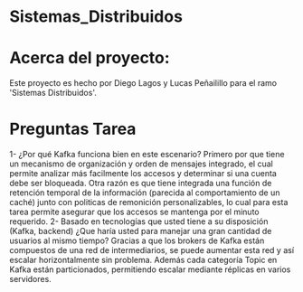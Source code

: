 # Sistemas_Distribuidos

# Acerca del proyecto:
Este proyecto es hecho por Diego Lagos y Lucas Peñailillo para el ramo 'Sistemas Distribuidos'.

# Preguntas Tarea
1- ¿Por qué Kafka funciona bien en este escenario?
Primero por que tiene un mecanismo de organización y orden de mensajes integrado, el cual permite analizar más facilmente los accesos y determinar si una cuenta debe ser bloqueada. Otra razón es que tiene integrada una función de retención temporal de la información (parecida al comportamiento de un caché) junto con politicas de remonición personalizables, lo cual para esta tarea permite asegurar que los accesos se mantenga por el minuto requerido.
2- Basado en tecnologías que usted tiene a su disposición (Kafka, backend) ¿Que haría usted para manejar una gran cantidad de usuarios al mismo tiempo?
Gracias a que los brokers de Kafka están compuestos de una red de intermediarios, se puede aumentar esta red y así escalar horizontalmente sin problema. Además cada categoría Topic en Kafka están particionados, permitiendo escalar mediante réplicas en varios servidores.